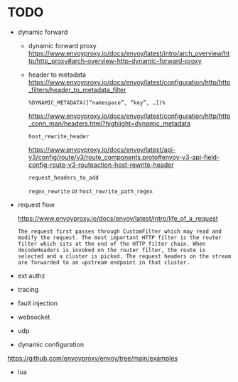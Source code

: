 # TODO

- dynamic forward

  - dynamic forward proxy
    <https://www.envoyproxy.io/docs/envoy/latest/intro/arch_overview/http/http_proxy#arch-overview-http-dynamic-forward-proxy>
  - header to metadata
    <https://www.envoyproxy.io/docs/envoy/latest/configuration/http/http_filters/header_to_metadata_filter>

    `%DYNAMIC_METADATA([“namespace”, “key”, …])%`

    <https://www.envoyproxy.io/docs/envoy/latest/configuration/http/http_conn_man/headers.html?highlight=dynamic_metadata>

    `host_rewrite_header`

    <https://www.envoyproxy.io/docs/envoy/latest/api-v3/config/route/v3/route_components.proto#envoy-v3-api-field-config-route-v3-routeaction-host-rewrite-header>

    `request_headers_to_add`

    `regex_rewrite` or `host_rewrite_path_regex`

- request flow

  <https://www.envoyproxy.io/docs/envoy/latest/intro/life_of_a_request>

  ```
  The request first passes through CustomFilter which may read and modify the request. The most important HTTP filter is the router filter which sits at the end of the HTTP filter chain. When decodeHeaders is invoked on the router filter, the route is selected and a cluster is picked. The request headers on the stream are forwarded to an upstream endpoint in that cluster.
  ```

- ext authz

- tracing

- fault injection

- websocket

- udp

- dynamic configuration

https://github.com/envoyproxy/envoy/tree/main/examples

- lua
